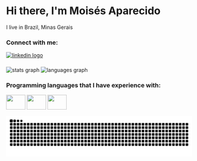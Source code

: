 <h1 align="left">Hi there, I'm Moisés Aparecido</h1>
<p align="left">I live in Brazil, Minas Gerais<br></p>
<h3 align="left">Connect with me:</h3>
<div align="left">
  <a href="https://www.linkedin.com/in/mois%C3%A9s-aparecido-46984923b/" target="_blank">
    <img src="https://raw.githubusercontent.com/maurodesouza/profile-readme-generator/master/src/assets/icons/social/linkedin/default.svg" width="56" height="40" alt="linkedin logo"  />
  </a>
</div>

###
<div align="left">
  <img src="https://github-readme-stats.vercel.app/api?hide_title=false&hide_rank=false&show_icons=true&include_all_commits=true&count_private=true&disable_animations=false&theme=merko&locale=en&hide_border=false&custom_title=Minhas estatísticas do GitHub&username=MoisesAparecido" height="150" alt="stats graph"  />
  <img src="https://github-readme-stats.vercel.app/api/top-langs?locale=en&hide_title=false&layout=compact&card_width=320&langs_count=5&theme=merko&hide_border=false&username=MoisesAparecido" height="152" alt="languages graph"  />
</div>

###
<h3 align="left">Programming languages ​​that I have experience with:</h3>
<div align="left">
  <img src="https://cdn.jsdelivr.net/gh/devicons/devicon/icons/html5/html5-original.svg"  height="40" width="52" />
  <img src="https://cdn.jsdelivr.net/gh/devicons/devicon/icons/css3/css3-original.svg"  height="40" width="52" />
  <img src="https://cdn.jsdelivr.net/gh/devicons/devicon/icons/javascript/javascript-original.svg" height="40" width="52" />
</div>

<p align="left"></p>
  
 ![Snake animation](https://github.com/barretogustavo/barretogustavo/blob/output/github-contribution-grid-snake.svg)
